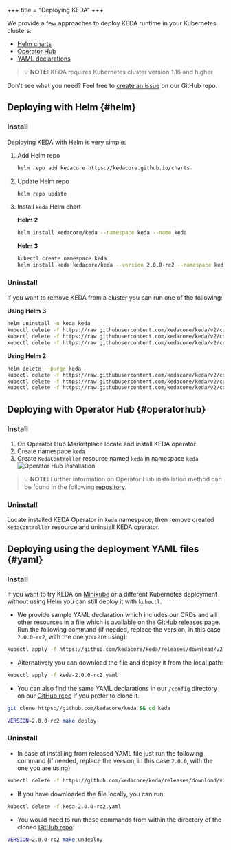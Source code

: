 +++
title = "Deploying KEDA"
+++

We provide a few approaches to deploy KEDA runtime in your Kubernetes clusters:

- [Helm charts](#helm)
- [Operator Hub](#operatorhub)
- [YAML declarations](#yaml)

> 💡 **NOTE:** KEDA requires Kubernetes cluster version 1.16 and higher

Don't see what you need? Feel free to [create an issue](https://github.com/kedacore/keda/issues/new) on our GitHub repo.

## Deploying with Helm {#helm}

### Install

Deploying KEDA with Helm is very simple:

1. Add Helm repo

    ```sh
    helm repo add kedacore https://kedacore.github.io/charts
    ```

2. Update Helm repo

    ```sh
    helm repo update
    ```

3. Install `keda` Helm chart

    **Helm 2**

    ```sh
    helm install kedacore/keda --namespace keda --name keda
    ```

    **Helm 3**

    ```sh
    kubectl create namespace keda
    helm install keda kedacore/keda --version 2.0.0-rc2 --namespace keda
    ```

### Uninstall

If you want to remove KEDA from a cluster you can run one of the following:

**Using Helm 3**

```sh
helm uninstall -n keda keda
kubectl delete -f https://raw.githubusercontent.com/kedacore/keda/v2/config/crd/bases/keda.sh_scaledobjects.yaml
kubectl delete -f https://raw.githubusercontent.com/kedacore/keda/v2/config/crd/bases/keda.sh_scaledjobs.yaml
kubectl delete -f https://raw.githubusercontent.com/kedacore/keda/v2/config/crd/bases/keda.sh_triggerauthentications.yaml
```

**Using Helm 2**

```sh
helm delete --purge keda
kubectl delete -f https://raw.githubusercontent.com/kedacore/keda/v2/config/crd/bases/keda.sh_scaledobjects.yaml
kubectl delete -f https://raw.githubusercontent.com/kedacore/keda/v2/config/crd/bases/keda.sh_scaledjobs.yaml
kubectl delete -f https://raw.githubusercontent.com/kedacore/keda/v2/config/crd/bases/keda.sh_triggerauthentications.yaml
```

## Deploying with Operator Hub {#operatorhub}

### Install

1. On Operator Hub Marketplace locate and install KEDA operator
2. Create namespace `keda`
3. Create `KedaController` resource named `keda` in namespace `keda`
![Operator Hub installation](https://raw.githubusercontent.com/kedacore/keda-olm-operator/master/images/keda-olm-install.gif)
> 💡 **NOTE:** Further information on Operator Hub installation method can be found in the following [repository](https://github.com/kedacore/keda-olm-operator).

### Uninstall

Locate installed KEDA Operator in `keda` namespace, then remove created `KedaController` resource and uninstall KEDA operator.

## Deploying using the deployment YAML files {#yaml}

### Install

If you want to try KEDA on [Minikube](https://minikube.sigs.k8s.io) or a different Kubernetes deployment without using Helm you can still deploy it with `kubectl`.

- We provide sample YAML declaration which includes our CRDs and all other resources in a file which is available on the [GitHub releases](https://github.com/kedacore/keda/releases) page.
Run the following command (if needed, replace the version, in this case `2.0.0-rc2`, with the one you are using):

```sh
kubectl apply -f https://github.com/kedacore/keda/releases/download/v2.0.0-rc2/keda-2.0.0-rc2.yaml
```

- Alternatively you can download the file and deploy it from the local path:
```sh
kubectl apply -f keda-2.0.0-rc2.yaml
```

- You can also find the same YAML declarations in our `/config` directory on our [GitHub repo](https://github.com/kedacore/keda) if you prefer to clone it.

```sh
git clone https://github.com/kedacore/keda && cd keda

VERSION=2.0.0-rc2 make deploy
```

### Uninstall

- In case of installing from released YAML file just run the following command (if needed, replace the version, in this case `2.0.0`, with the one you are using):

```sh
kubectl delete -f https://github.com/kedacore/keda/releases/download/v2.0.0-rc2/keda-2.0.0-rc2.yaml
```

- If you have downloaded the file locally, you can run:

```sh
kubectl delete -f keda-2.0.0-rc2.yaml
```

- You would need to run these commands from within the directory of the cloned [GitHub repo](https://github.com/kedacore/keda):

```sh
VERSION=2.0.0-rc2 make undeploy
```
